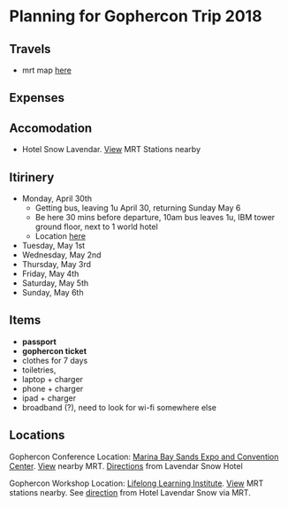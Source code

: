 # Planning for Gophercon Trip 2018

## Travels

- mrt map [here](https://www.lta.gov.sg/content/dam/ltaweb/corp/PublicTransport/files/00_System%20Map%20%20with%20NELe-new%20version-Nov17.jpg)

## Expenses

## Accomodation

- Hotel Snow Lavendar. [View](https://www.google.com/maps/search/mrt/@1.310994,103.8528692,15z/data=!3m1!4b1!4m11!2m10!3m6!1smrt!2s26+Cavan+Road,+Hotel+Snow+Lavender,+Singapore+209854!3s0x31da19c966664bcb:0x1cbb22500bc1e4f0!4m2!1d103.861624!2d1.310994!5m2!5m1!1s2018-04-30) MRT Stations nearby

## Itirinery

- Monday, April 30th
  - Getting bus, leaving 1u April 30, returning Sunday May 6
  - Be here 30 mins before departure, 10am bus leaves 1u, IBM tower ground floor, next to 1 world hotel
  - Location [here](https://www.google.com/maps/place/PJ+208+One+Utama+Bus+Terminal,+Central+Park+Avenue/@3.151525,101.6111043,17z/data=!4m8!1m2!2m1!1s1+Utama+Shopping+Centre+(1U+Bus+Terminal)!3m4!1s0x31cc4ed5739966d9:0x15c65ed6eeec3706!8m2!3d3.151525!4d101.613293)
- Tuesday, May 1st
- Wednesday, May 2nd
- Thursday, May 3rd
- Friday, May 4th
- Saturday, May 5th
- Sunday, May 6th


## Items

- **passport**
- **gophercon ticket**
- clothes for 7 days
- toiletries,
- laptop + charger
- phone + charger
- ipad + charger
- broadband (?), need to look for wi-fi somewhere else

## Locations

Gophercon Conference Location: [Marina Bay Sands Expo and Convention Center](https://web.facebook.com/pages/Marina-Bay-Sands-Expo-and-Convention-Center/260182121080938?fref=mentions). [View](https://www.google.com/maps/search/mrt/@1.2824207,103.8498813,15z/data=!3m1!4b1!4m8!2m7!3m6!1smrt!2s1+Bayfront+Ave,+Marina+Bay+Sands+Expo+and+Convention+Centre,+Singapore+018971!3s0x31da1905a913542d:0x81a3ad206e972c35!4m2!1d103.8586361!2d1.2824207) nearby MRT. [Directions](https://www.google.com/maps/dir/Hotel+Snow+Lavender,+26+Cavan+Road,+Singapore+209854/Marina+Bay+Sands+Expo+and+Convention+Centre,+1+Bayfront+Ave,+Singapore+018971/@1.2950328,103.8370809,14z/data=!4m14!4m13!1m5!1m1!1s0x31da19c966664bcb:0x1cbb22500bc1e4f0!2m2!1d103.861624!2d1.310994!1m5!1m1!1s0x31da1905a913542d:0x81a3ad206e972c35!2m2!1d103.8586361!2d1.2824207!5i2) from Lavendar Snow Hotel

Gophercon Workshop Location: [Lifelong Learning Institute](https://web.facebook.com/LLISG/?fref=mentions). [View](https://www.google.com/maps/search/mrt/@1.3197616,103.8835591,15z/data=!3m1!4b1!4m8!2m7!3m6!1smrt!2s11+Eunos+Rd+8,+Lifelong+Learning+Institute,+Singapore+408601!3s0x31da18188d9cbf0f:0x366088767c724265!4m2!1d103.8923139!2d1.3197616) MRT stations nearby. See [direction](https://www.google.com/maps/dir/Hotel+Snow+Lavender,+26+Cavan+Road,+Singapore+209854/11+Eunos+Rd+8,+Lifelong+Learning+Institute,+Singapore+408601/@1.3129181,103.8671825,15z/data=!4m14!4m13!1m5!1m1!1s0x31da19c966664bcb:0x1cbb22500bc1e4f0!2m2!1d103.861624!2d1.310994!1m5!1m1!1s0x31da18188d9cbf0f:0x366088767c724265!2m2!1d103.8923139!2d1.3197616!5i2) from Hotel Lavendar Snow via MRT.

